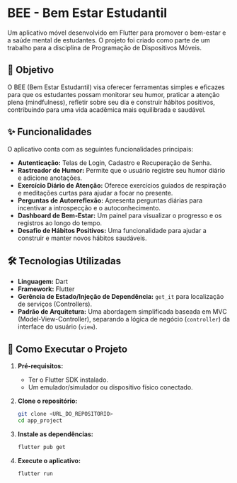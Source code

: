 # BEE - Bem Estar Estudantil

Um aplicativo móvel desenvolvido em Flutter para promover o bem-estar e a saúde mental de estudantes. O projeto foi criado como parte de um trabalho para a disciplina de Programação de Dispositivos Móveis.

## 🎯 Objetivo

O BEE (Bem Estar Estudantil) visa oferecer ferramentas simples e eficazes para que os estudantes possam monitorar seu humor, praticar a atenção plena (mindfulness), refletir sobre seu dia e construir hábitos positivos, contribuindo para uma vida acadêmica mais equilibrada e saudável.

## ✨ Funcionalidades

O aplicativo conta com as seguintes funcionalidades principais:

- **Autenticação:** Telas de Login, Cadastro e Recuperação de Senha.
- **Rastreador de Humor:** Permite que o usuário registre seu humor diário e adicione anotações.
- **Exercício Diário de Atenção:** Oferece exercícios guiados de respiração e meditações curtas para ajudar a focar no presente.
- **Perguntas de Autorreflexão:** Apresenta perguntas diárias para incentivar a introspecção e o autoconhecimento.
- **Dashboard de Bem-Estar:** Um painel para visualizar o progresso e os registros ao longo do tempo.
- **Desafio de Hábitos Positivos:** Uma funcionalidade para ajudar a construir e manter novos hábitos saudáveis.

## 🛠️ Tecnologias Utilizadas

- **Linguagem:** Dart
- **Framework:** Flutter
- **Gerência de Estado/Injeção de Dependência:** `get_it` para localização de serviços (Controllers).
- **Padrão de Arquitetura:** Uma abordagem simplificada baseada em MVC (Model-View-Controller), separando a lógica de negócio (`controller`) da interface do usuário (`view`).

## 🚀 Como Executar o Projeto

1.  **Pré-requisitos:**
    - Ter o Flutter SDK instalado.
    - Um emulador/simulador ou dispositivo físico conectado.

2.  **Clone o repositório:**
    ```bash
    git clone <URL_DO_REPOSITORIO>
    cd app_project
    ```

3.  **Instale as dependências:**
    ```bash
    flutter pub get
    ```

4.  **Execute o aplicativo:**
    ```bash
    flutter run
    ```
